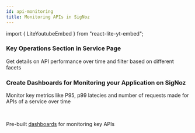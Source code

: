```yaml
---
id: api-monitoring
title: Monitoring APIs in SigNoz 
---
```


import { LiteYoutubeEmbed } from "react-lite-yt-embed";

### Key Operations Section in Service Page

Get details on API performance over time and filter based on different facets

<LiteYoutubeEmbed id="mQIbBqRgTY8" mute={false} />

### Create Dashboards for Monitoring your Application on SigNoz

Monitor key metrics like P95, p99 latecies and number of requests made for APIs of a service over time

<LiteYoutubeEmbed id="f65qhHqHjv0" mute={false} />

<p>&nbsp;</p>


Pre-built [dashboards](https://github.com/SigNoz/dashboards/tree/main/key-operations) for monitoring key APIs

<p>&nbsp;</p>
